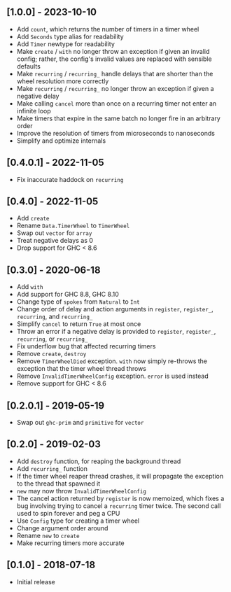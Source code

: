 ## [1.0.0] - 2023-10-10

- Add `count`, which returns the number of timers in a timer wheel
- Add `Seconds` type alias for readability
- Add `Timer` newtype for readability
- Make `create` / `with` no longer throw an exception if given an invalid config; rather, the config's invalid values are
  replaced with sensible defaults
- Make `recurring` / `recurring_` handle delays that are shorter than the wheel resolution more correctly
- Make `recurring` / `recurring_` no longer throw an exception if given a negative delay
- Make calling `cancel` more than once on a recurring timer not enter an infinite loop
- Make timers that expire in the same batch no longer fire in an arbitrary order
- Improve the resolution of timers from microseconds to nanoseconds
- Simplify and optimize internals

## [0.4.0.1] - 2022-11-05

- Fix inaccurate haddock on `recurring`

## [0.4.0] - 2022-11-05

- Add `create`
- Rename `Data.TimerWheel` to `TimerWheel`
- Swap out `vector` for `array`
- Treat negative delays as 0
- Drop support for GHC < 8.6

## [0.3.0] - 2020-06-18

- Add `with`
- Add support for GHC 8.8, GHC 8.10
- Change type of `spokes` from `Natural` to `Int`
- Change order of delay and action arguments in `register`, `register_`, `recurring`, and `recurring_`
- Simplify `cancel` to return `True` at most once
- Throw an error if a negative delay is provided to `register`, `register_`, `recurring`, or `recurring_`
- Fix underflow bug that affected recurring timers
- Remove `create`, `destroy`
- Remove `TimerWheelDied` exception. `with` now simply re-throws the exception that the timer wheel thread throws
- Remove `InvalidTimerWheelConfig` exception. `error` is used instead
- Remove support for GHC < 8.6

## [0.2.0.1] - 2019-05-19

- Swap out `ghc-prim` and `primitive` for `vector`

## [0.2.0] - 2019-02-03

- Add `destroy` function, for reaping the background thread
- Add `recurring_` function
- If the timer wheel reaper thread crashes, it will propagate the exception to
the thread that spawned it
- `new` may now throw `InvalidTimerWheelConfig`
- The cancel action returned by `register` is now memoized, which fixes a bug
involving trying to cancel a `recurring` timer twice. The second call used to
spin forever and peg a CPU
- Use `Config` type for creating a timer wheel
- Change argument order around
- Rename `new` to `create`
- Make recurring timers more accurate

## [0.1.0] - 2018-07-18

- Initial release
